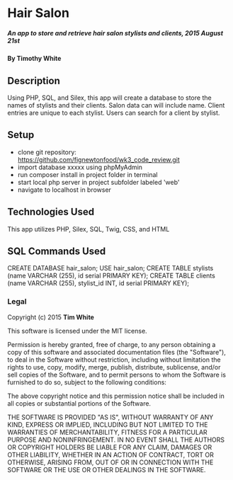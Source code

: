 # Hair Salon

##### An app to store and retrieve hair salon stylists and clients, 2015 August 21st

#### By Timothy White

## Description

Using PHP, SQL, and Silex, this app will create a database to store the names of stylists and their clients. Salon data can will include name. Client entries are unique to each stylist. Users can search for a client by stylist.

## Setup

* clone git repository: https://github.com/fignewtonfood/wk3_code_review.git
* import database xxxxx using phpMyAdmin
* run composer install in project folder in terminal
* start local php server in project subfolder labeled 'web'
* navigate to localhost in browser

## Technologies Used

This app utilizes PHP, Silex, SQL, Twig, CSS, and HTML

## SQL Commands Used

CREATE DATABASE hair_salon;
USE hair_salon;
CREATE TABLE stylists (name VARCHAR (255), id serial PRIMARY KEY);
CREATE TABLE clients (name VARCHAR (255), stylist_id INT, id serial PRIMARY KEY);


### Legal



Copyright (c) 2015 **Tim White**

This software is licensed under the MIT license.

Permission is hereby granted, free of charge, to any person obtaining a copy
of this software and associated documentation files (the "Software"), to deal
in the Software without restriction, including without limitation the rights
to use, copy, modify, merge, publish, distribute, sublicense, and/or sell
copies of the Software, and to permit persons to whom the Software is
furnished to do so, subject to the following conditions:

The above copyright notice and this permission notice shall be included in
all copies or substantial portions of the Software.

THE SOFTWARE IS PROVIDED "AS IS", WITHOUT WARRANTY OF ANY KIND, EXPRESS OR
IMPLIED, INCLUDING BUT NOT LIMITED TO THE WARRANTIES OF MERCHANTABILITY,
FITNESS FOR A PARTICULAR PURPOSE AND NONINFRINGEMENT. IN NO EVENT SHALL THE
AUTHORS OR COPYRIGHT HOLDERS BE LIABLE FOR ANY CLAIM, DAMAGES OR OTHER
LIABILITY, WHETHER IN AN ACTION OF CONTRACT, TORT OR OTHERWISE, ARISING FROM,
OUT OF OR IN CONNECTION WITH THE SOFTWARE OR THE USE OR OTHER DEALINGS IN
THE SOFTWARE.
